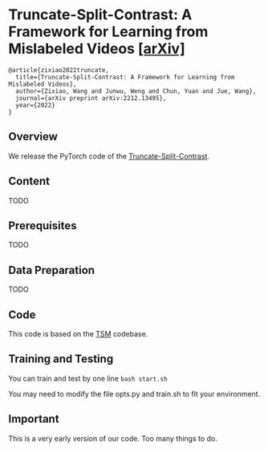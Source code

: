 # Truncate-Split-Contrast: A Framework for Learning from Mislabeled Videos [[arXiv]](http://arxiv.org/abs/2212.13495)

```
@article{zixiao2022truncate,
  title={Truncate-Split-Contrast: A Framework for Learning from Mislabeled Videos},
  author={Zixiao, Wang and Junwu, Weng and Chun, Yuan and Jue, Wang},
  journal={arXiv preprint arXiv:2212.13495},
  year={2022}
}
```



## Overview

We release the PyTorch code of the [Truncate-Split-Contrast](http://arxiv.org/abs/2212.13495).


## Content

TODO

## Prerequisites

TODO

## Data Preparation

TODO

## Code

This code is based on the [TSM](https://github.com/mit-han-lab/temporal-shift-module) codebase. 

## Training and Testing

You can train and test by one line `bash start.sh`  

You may need to modify the file opts.py and train.sh to fit your environment.


## Important 

This is a very early version of our code. Too many things to do.
